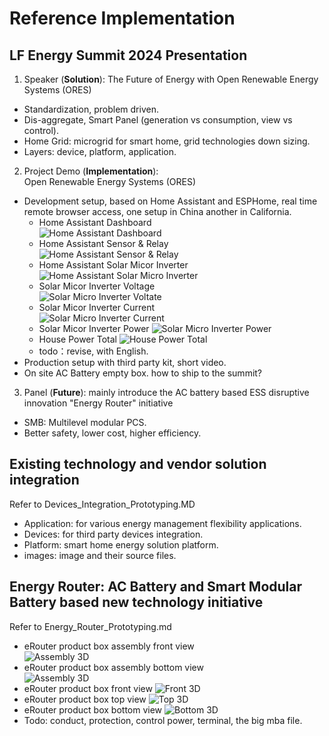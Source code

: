 # Reference Implementation

## LF Energy Summit 2024 Presentation
1. Speaker (**Solution**): The Future of Energy with Open Renewable Energy Systems (ORES)
- Standardization, problem driven.
- Dis-aggregate, Smart Panel (generation vs consumption, view vs control).
- Home Grid: microgrid for smart home, grid technologies down sizing. 
- Layers: device, platform, application.

2. Project Demo (**Implementation**): Open Renewable Energy Systems (ORES) 
- Development setup, based on Home Assistant and ESPHome, real time remote browser access, one setup in China another in California.
  - Home Assistant Dashboard  
    ![Home Assistant Dashboard](./Devices/images/ha_dashboard.png)
  - Home Assistant Sensor & Relay  
    ![Home Assistant Sensor & Relay](./Devices/images/ha_sensor_relay.png)
  - Home Assistant Solar Micor Inverter  
    ![Home Assistant Solar Micro Inverter](./Devices/images/ha_solar_micor_inverter.png)
  - Solar Micor Inverter Voltage  
    ![Solar Micro Inverter Voltate](./Devices/images/micro_inverter_voltage.png)
  - Solar Micor Inverter Current  
    ![Solar Micro Inverter Current](./Devices/images/micro_inverter_current.png)
  - Solar Micor Inverter Power
    ![Solar Micro Inverter Power](./Devices/images/micro_inverter_power.png)
  - House Power Total
    ![House Power Total](./Devices/images/house_power_total.png)
  - todo：revise, with English.
- Production setup with third party kit, short video.
- On site AC Battery empty box. how to ship to the summit?

3. Panel (**Future**): mainly introduce the AC battery based ESS disruptive innovation "Energy Router" initiative
- SMB: Multilevel modular PCS.
- Better safety, lower cost, higher efficiency.

## Existing technology and vendor solution integration
Refer to Devices_Integration_Prototyping.MD
- Application: for various energy management flexibility applications.
- Devices: for third party devices integration.
- Platform: smart home energy solution platform. 
- images: image and their source files.

## Energy Router: AC Battery and Smart Modular Battery based new technology initiative
Refer to Energy_Router_Prototyping.md
- eRouter product box assembly front view  
![Assembly 3D](./Energy_Router/AC_Battery/images/eRouter_assembly_front.png)
- eRouter product box assembly bottom view  
![Assembly 3D](./Energy_Router/AC_Battery/images/eRouter_assembly_bottom.png)
- eRouter product box front view
![Front 3D](./Energy_Router/AC_Battery/images/eRouter_front.png)
- eRouter product box top view
![Top 3D](./Energy_Router/AC_Battery/images/eRouter_top.png)
- eRouter product box bottom view
![Bottom 3D](./Energy_Router/AC_Battery/images/eRouter_bottom.png)
- Todo: conduct, protection, control power, terminal, the big mba file.
